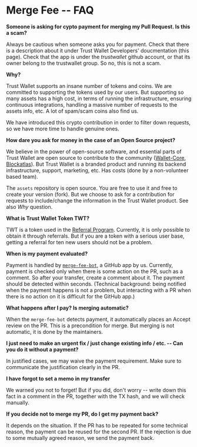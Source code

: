 # Merge Fee -- FAQ

**Someone is asking for cypto payment for merging my Pull Request.  Is this a scam?**

Always be cautious when someone asks you for payment.
Check that there is a description about it under Trust Wallet Developers' doucmentation (this page).
Check that the app is under the *trustwallet* github account, or that its owner belong to the trustwallet group.
So no, this is not a scam.

**Why?**

Trust Wallet supports an insane number of tokens and coins.
We are committed to supporting the tokens used by our users.
But supporting so many assets has a high cost, in terms of running the infrastructure, ensuring continuous integrations,
handling a massive number of requests to the assets info, etc. A lot of spam/scam coins also find us.

We have introduced this crypto contribution in order to filter down requests, so we have more time to handle genuine ones.

**How  dare you ask for money in the case of an Open Source project?**

We believe in the power of open-source software, and essential parts of Trust Wallet are open source to contribute to the community
([Wallet-Core](https://developer.trustwallet.com/wallet-core), [Blockatlas](https://developer.trustwallet.com/blockatlas)).
But Trust Wallet is a branded product and running its backend infrastructure, support, marketing, etc. 
Has costs (done by a non-volunteer based team).

The `assets` repository is open source. You are free to use it and free to create your version (fork).  But we choose to ask for a contribution for requests to include/change the information in the Trust Wallet product.  See also *Why* question.

**What is Trust Wallet Token TWT?**

TWT is a token used in the
[Referral Program](https://community.trustwallet.com/t/invite-a-friend-earn-trust-wallet-token-twt/4125).
Currently, it is only possible to obtain it through referrals.  But if you are a token with a serious user base, getting a referral for ten new users should not be a problem.

**When is my payment evaluated?**

Payment is handled by [`merge-fee-bot`](https://github.com/settings/apps/merge-fee-bot), a GitHub app by us.
Currently, payment is checked only when there is some action on the PR, such as a comment.
So after your transfer, create a comment about it.  The payment should be detected within seconds.
(Technical background: being notified when the payment happens is not a problem, but interacting with a PR
when there is no action on it is difficult for the GitHub app.)

**What happens after I pay?  Is merging automatic?**

When the `merge-fee-bot` detects payment, it automatically places an Accept review on the PR.
This is a precondition for merge.
But merging is not automatic, it is done by the maintainers.

**I just need to make an urgent fix / just change existing info / etc. -- Can you do it without a payment?**

In justified cases, we may waive the payment requirement.
Make sure to communicate the justification clearly in the PR.

**I have forgot to set a memo in my transfer**

We warned you not to forget!
But if you did, don't worry -- write down this fact in a comment in the PR, together with the TX hash, and we will check manually.

**If you decide not to merge my PR, do I get my payment back?**

It depends on the situation.
If the PR has to be repeated for some technical reason, the payment can be reused for the second PR.
If the rejection is due to some mutually agreed reason, we send the payment back.

